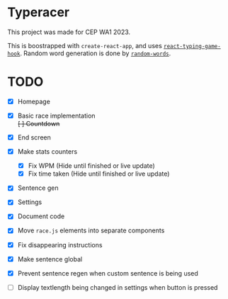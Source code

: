 # Typeracer

This project was made for CEP WA1 2023.

This is boostrapped with `create-react-app`, and uses [`react-typing-game-hook`](https://github.com/jokarz/react-typing-game-hook).
Random word generation is done by [`random-words`](https://github.com/apostrophecms/random-words).

# TODO

- [x] Homepage
- [x] Basic race implementation  
~~[ ] Countdown~~
- [x] End screen
- [x] Make stats counters
  - [x] Fix WPM (Hide until finished or live update)
  - [x] Fix time taken (Hide until finished or live update)
- [x] Sentence gen
- [x] Settings
- [x] Document code

- [x] Move `race.js` elements into separate components
- [x] Fix disappearing instructions
- [x] Make sentence global
- [x] Prevent sentence regen when custom sentence is being used
- [ ] Display textlength being changed in settings when button is pressed
